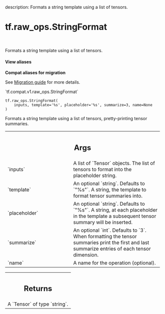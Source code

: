 description: Formats a string template using a list of tensors.

<div itemscope itemtype="http://developers.google.com/ReferenceObject">
<meta itemprop="name" content="tf.raw_ops.StringFormat" />
<meta itemprop="path" content="Stable" />
</div>

# tf.raw_ops.StringFormat

<!-- Insert buttons and diff -->

<table class="tfo-notebook-buttons tfo-api nocontent" align="left">

</table>



Formats a string template using a list of tensors.

<section class="expandable">
  <h4 class="showalways">View aliases</h4>
  <p>
<b>Compat aliases for migration</b>
<p>See
<a href="https://www.tensorflow.org/guide/migrate">Migration guide</a> for
more details.</p>
<p>`tf.compat.v1.raw_ops.StringFormat`</p>
</p>
</section>

<pre class="devsite-click-to-copy prettyprint lang-py tfo-signature-link">
<code>tf.raw_ops.StringFormat(
    inputs, template='%s', placeholder='%s', summarize=3, name=None
)
</code></pre>



<!-- Placeholder for "Used in" -->

Formats a string template using a list of tensors, pretty-printing tensor summaries.

<!-- Tabular view -->
 <table class="responsive fixed orange">
<colgroup><col width="214px"><col></colgroup>
<tr><th colspan="2"><h2 class="add-link">Args</h2></th></tr>

<tr>
<td>
`inputs`
</td>
<td>
A list of `Tensor` objects.
The list of tensors to format into the placeholder string.
</td>
</tr><tr>
<td>
`template`
</td>
<td>
An optional `string`. Defaults to `"%s"`.
A string, the template to format tensor summaries into.
</td>
</tr><tr>
<td>
`placeholder`
</td>
<td>
An optional `string`. Defaults to `"%s"`.
A string, at each placeholder in the template a subsequent tensor summary will be inserted.
</td>
</tr><tr>
<td>
`summarize`
</td>
<td>
An optional `int`. Defaults to `3`.
When formatting the tensor summaries print the first and last summarize entries of each tensor dimension.
</td>
</tr><tr>
<td>
`name`
</td>
<td>
A name for the operation (optional).
</td>
</tr>
</table>



<!-- Tabular view -->
 <table class="responsive fixed orange">
<colgroup><col width="214px"><col></colgroup>
<tr><th colspan="2"><h2 class="add-link">Returns</h2></th></tr>
<tr class="alt">
<td colspan="2">
A `Tensor` of type `string`.
</td>
</tr>

</table>

